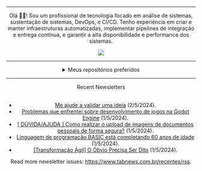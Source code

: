 <div align="center">
<hr>
<p>Olá 👋🏾! Sou um profissional de tecnologia focado em análise de sistemas, sustentação de sistemas, DevOps, e CI/CD. Tenho experiência em criar e manter infraestruturas automatizadas, implementar pipelines de integração e entrega contínua, e garantir a alta disponibilidade e performance dos sistemas.</p>
  <img src="https://media.giphy.com/media/yAGIvCiwPJn5C/giphy.gif">
<hr>
  <details>
  <summary>Meus repositórios preferidos</summary>
  <br />
  Alguns dos meus melhores repositórios:
  <br />
<br />
  <ul><li><a href=https://github.com/RxJSVini/aluratube target="_blank" rel="noopener noreferrer">RxJSVini/aluratube</a> (<b>0</b> ✨ and <b>0</b> 🍴): Aluratube - Desenvolvido durante a imersão React da Alura no final de 2022</li><li><a href=https://github.com/RxJSVini/nlw-ia target="_blank" rel="noopener noreferrer">RxJSVini/nlw-ia</a> (<b>0</b> ✨ and <b>0</b> 🍴): Projeto desenvolvido durante a NLW IA - Usando a API da OPENAI</li>
<li>More coming soon :).</li>
</ul>
  </details>
  <hr/>
    <summary>Recent Newsletters</summary>
  <br />
  <ul>
    <li><a href=https://www.tabnews.com.br/felipedsnts/me-ajude-a-validar-uma-ideia target="_blank" rel="noopener noreferrer">Me ajude a validar uma ideia</a> (2/5/2024).</li><li><a href=https://www.tabnews.com.br/GabrielBorgesWeb/problema-que-enfrentei-sobre-desenvolvimento-de-jogos-na-godot-engine target="_blank" rel="noopener noreferrer">Problemas que enfrentei sobre desenvolvimento de jogos na Godot Engine</a> (1/5/2024).</li><li><a href=https://www.tabnews.com.br/NatanTeixeiraVieira/duvida-ajuda-como-realizar-o-upload-de-imagens-de-documentos-pessoais-de-forma-segura target="_blank" rel="noopener noreferrer">[ DÚVIDA/AJUDA ] Como realizar o upload de imagens de documentos pessoais de forma segura?</a> (1/5/2024).</li><li><a href=https://www.tabnews.com.br/NewsletterOficial/linguagem-de-programacao-basic-esta-completando-60-anos-de-idade target="_blank" rel="noopener noreferrer">Linguagem de programação BASIC está completando 60 anos de idade</a> (1/5/2024).</li><li><a href=https://www.tabnews.com.br/abnerfc01/transformacao-agil-o-obvio-precisa-ser-dito target="_blank" rel="noopener noreferrer">[Transformação Ágil] O Óbvio Precisa Ser Dito</a> (1/5/2024).</li>
  </ul>
<p>Read more newsletter issues: <a href="https://www.tabnews.com.br/recentes/rss">https://www.tabnews.com.br/recentes/rss</a>.</p>
  </details>
